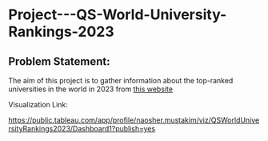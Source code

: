 # Project---QS-World-University-Rankings-2023

## Problem Statement:
The aim of this project is to gather information about the top-ranked universities in the world in 2023 from [this website](https://www.topuniversities.com/university-rankings/world-university-rankings/2023)

Visualization Link:

https://public.tableau.com/app/profile/naosher.mustakim/viz/QSWorldUniversityRankings2023/Dashboard1?publish=yes
